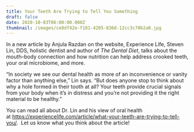 ```yaml
---
title: Your Teeth Are Trying to Tell You Something
draft: false
date: 2020-10-03T06:00:00.000Z
thumbnail: /images/ce8df42e-f181-4205-8368-12cc3c70b2a0.jpg
---
```

In a new article by Anjula Razdan on the website, Experience Life, Steven Lin, DDS, holistic dentist and author of *The Dental Diet*, talks about the mouth–body connection and how nutrition can help address crooked teeth, your oral microbiome, and more.

“In society we see our dental health as more of an inconvenience or vanity factor than anything else,” Lin says. “But does anyone stop to think about why a hole formed in their tooth at all? Your teeth provide crucial signals from your body when it’s in distress and you’re not providing it the right material to be healthy.”

You can read all about Dr. Lin and his view of oral health at <https://experiencelife.com/article/what-your-teeth-are-trying-to-tell-you/>.  Let us know what you think about the article!
